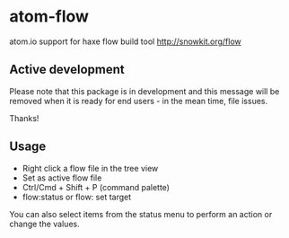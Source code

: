 # atom-flow
atom.io support for haxe flow build tool
http://snowkit.org/flow

## Active development
Please note that this package is in development and this message will
be removed when it is ready for end users - in the mean time, file issues.

Thanks!

## Usage

- Right click a flow file in the tree view
- Set as active flow file
- Ctrl/Cmd + Shift + P (command palette)
- flow:status or flow: set target

You can also select items from the status menu to perform
an action or change the values.
